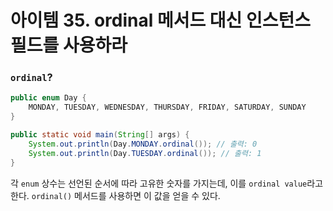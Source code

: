 # 아이템 35. ordinal 메서드 대신 인스턴스 필드를 사용하라

### `ordinal`?

```java
public enum Day {
    MONDAY, TUESDAY, WEDNESDAY, THURSDAY, FRIDAY, SATURDAY, SUNDAY
}

public static void main(String[] args) {
    System.out.println(Day.MONDAY.ordinal()); // 출력: 0
    System.out.println(Day.TUESDAY.ordinal()); // 출력: 1
}
```

각 `enum` 상수는 선언된 순서에 따라 고유한 숫자를 가지는데, 이를 `ordinal value`라고 한다. `ordinal()` 메서드를 사용하면 이 값을 얻을 수 있다.
